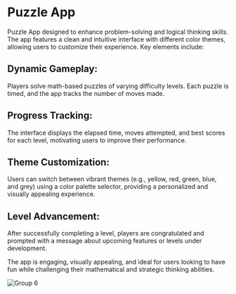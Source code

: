  <h1>Puzzle App </h1>

Puzzle App designed to enhance problem-solving and logical thinking skills. The app features a clean and intuitive interface with different color themes, allowing users to customize their experience. Key elements include:

 <h2>Dynamic Gameplay: </h2>
  <p> Players solve math-based puzzles of varying difficulty levels. Each puzzle is timed, and the app tracks the number of moves made.</p>
 <h2>Progress Tracking: </h2>
  <p> The interface displays the elapsed time, moves attempted, and best scores for each level, motivating users to improve their performance. </p>
  <h2>Theme Customization:</h2>
  <p> Users can switch between vibrant themes (e.g., yellow, red, green, blue, and grey) using a color palette selector, providing a personalized and visually appealing experience. </p>
   <h2>Level Advancement: </h2>
  <p> After successfully completing a level, players are congratulated and prompted with a message about upcoming features or levels under development. </p>

The app is engaging, visually appealing, and ideal for users looking to have fun while challenging their mathematical and strategic thinking abilities.

![Group 6](https://github.com/user-attachments/assets/ce3ff8ed-14eb-49ea-9c24-4fa43e5410f6)
